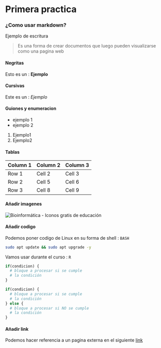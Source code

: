 # Primera practica

### ¿Como usar markdown?

Ejemplo de escritura

> Es una forma de crear documentos que luego pueden visualizarse como una pagina web

#### Negritas  
Esto es un : **Ejemplo**
#### Cursivas
Este es un : *Ejemplo*
#### Guiones y enumeracion
- ejemplo 1
- ejemplo 2

1. Ejemplo1
2. Ejemplo2

####  Tablas

| Column 1 | Column 2 | Column 3 |
|----------|----------|----------|
| Row 1    | Cell 2   | Cell 3   |
| Row 2    | Cell 5   | Cell 6   |
| Row 3    | Cell 8   | Cell 9   |

#### Añadir imagenes

![Bioinformática - Iconos gratis de educación](https://blogger.googleusercontent.com/img/b/R29vZ2xl/AVvXsEj5Xk3FtqL__EGIiI7E82AekqqDLimo4jzoEFshq4DkMU6dJ-1o6rVe9MIYFMBkBUydt7CQbcvfZMJpblJmbtpS-FOh74aisVI8jd3VyV-NOnw_v4vbiglUMpWeWKYjcPFOSCVLpB7n-Mw/s1600/Qui%25C3%25A9n+utilizo+por+primera+vez+la+palabra+Biolog%25C3%25ADa.jpg)

#### Añadir codigo

Podemos poner codigo de Linux en su forma de shell : `BASH`
```bash
sudo apt update && sudo apt upgrade -y
```
Vamos usar durante el curso : `R`

```r
if(condicion) {
  # bloque a procesar si se cumple
  # la condición
}

if(condicion) {
  # bloque a procesar si se cumple
  # la condición
} else {
  # bloque a procesar si NO se cumple
  # la condición
}
```

#### Añadir link

Podemos hacer referencia a un pagina externa en el siguiente [link](https://github.com/Dandw0)
